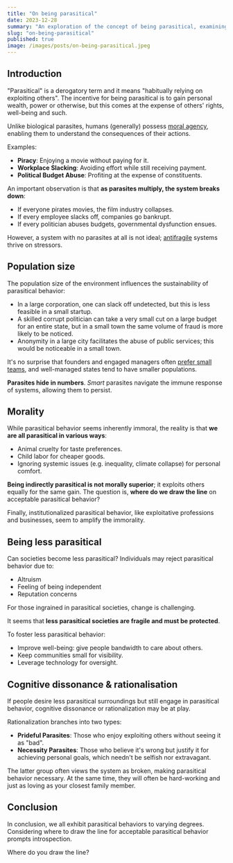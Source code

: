 ```yaml
---
title: "On being parasitical"
date: 2023-12-28
summary: "An exploration of the concept of being parasitical, examining moral considerations, and ultimately questioning where individuals draw the line in accepting or rejecting such behavior."
slug: "on-being-parasitical"
published: true
image: /images/posts/on-being-parasitical.jpeg
---
```


## Introduction

"Parasitical" is a derogatory term and it means "habitually relying on exploiting others". The incentive for being parasitical is to gain personal wealth, power or otherwise, but this comes at the expense of others' rights, well-being and such.

Unlike biological parasites, humans (generally) possess [moral agency](https://en.wikipedia.org/wiki/Moral_agency), enabling them to understand the consequences of their actions.

Examples:
- **Piracy**: Enjoying a movie without paying for it.
- **Workplace Slacking**: Avoiding effort while still receiving payment.
- **Political Budget Abuse**: Profiting at the expense of constituents.

An important observation is that **as parasites multiply, the system breaks down**:
- If everyone pirates movies, the film industry collapses.
- If every employee slacks off, companies go bankrupt.
- If every politician abuses budgets, governmental dysfunction ensues.

However, a system with no parasites at all is not ideal; [antifragile](https://en.wikipedia.org/wiki/Antifragility) systems thrive on stressors.

## Population size

The population size of the environment influences the sustainability of parasitical behavior:

- In a large corporation, one can slack off undetected, but this is less feasible in a small startup.
- A skilled corrupt politician can take a very small cut on a large budget for an entire state, but in a small town the same volume of fraud is more likely to be noticed.
- Anonymity in a large city facilitates the abuse of public services; this would be noticeable in a small town.

It's no surprise that founders and engaged managers often [prefer small teams](https://world.hey.com/dhh/need-it-take-7-500-people-to-run-twitter-a8cb36a6), and well-managed states tend to have smaller populations.

**Parasites hide in numbers**. *Smart* parasites navigate the immune response of systems, allowing them to persist.

## Morality

While parasitical behavior seems inherently immoral, the reality is that **we are all parasitical in various ways**:

- Animal cruelty for taste preferences.
- Child labor for cheaper goods.
- Ignoring systemic issues (e.g. inequality, climate collapse) for personal comfort.

**Being indirectly parasitical is not morally superior**; it exploits others equally for the same gain. The question is, **where do we draw the line** on acceptable parasitical behavior?

Finally, institutionalized parasitical behavior, like exploitative professions and businesses, seem to amplify the immorality.

## Being less parasitical

Can societies become less parasitical? Individuals may reject parasitical behavior due to:

- Altruism
- Feeling of being independent
- Reputation concerns

For those ingrained in parasitical societies, change is challenging. 

It seems that **less parasitical societies are fragile and must be protected**.

To foster less parasitical behavior:

- Improve well-being: give people bandwidth to care about others.
- Keep communities small for visibility.
- Leverage technology for oversight.

## Cognitive dissonance & rationalisation

If people desire less parasitical surroundings but still engage in parasitical behavior, cognitive dissonance or rationalization may be at play.

Rationalization branches into two types:

- **Prideful Parasites**: Those who enjoy exploiting others without seeing it as "bad".
- **Necessity Parasites**: Those who believe it's wrong but justify it for achieving personal goals, which needn't be selfish nor extravagant.

The latter group often views the system as broken, making parasitical behavior necessary. At the same time, they will often be hard-working and just as loving as your closest family member.

## Conclusion

In conclusion, we all exhibit parasitical behaviors to varying degrees. Considering where to draw the line for acceptable parasitical behavior prompts introspection.

Where do you draw the line?
